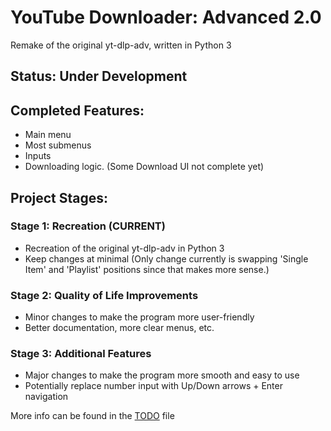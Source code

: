 # YouTube Downloader: Advanced 2.0
Remake of the original yt-dlp-adv, written in Python 3

## Status: Under Development

## Completed Features:
- Main menu
- Most submenus
- Inputs
- Downloading logic. (Some Download UI not complete yet)

## Project Stages:
### Stage 1: Recreation (CURRENT)
- Recreation of the original yt-dlp-adv in Python 3
- Keep changes at minimal (Only change currently is swapping 'Single Item' and 'Playlist' positions since that makes more sense.)

### Stage 2: Quality of Life Improvements
- Minor changes to make the program more user-friendly
- Better documentation, more clear menus, etc.

### Stage 3: Additional Features
- Major changes to make the program more smooth and easy to use
- Potentially replace number input with Up/Down arrows + Enter navigation

More info can be found in the [TODO](./TODO) file